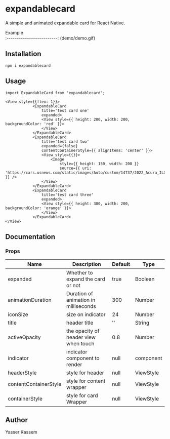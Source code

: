 # expandablecard

A simple and animated expandable card for React Native.


Example             
:-------------------------:
(demo/demo.gif)

## Installation

```
npm i expandablecard
```

## Usage

```
import ExpandableCard from 'expandablecard';
```

```
<View style={{flex: 1}}>
            <ExpandableCard
                title='test card one'
                expanded>
                <View style={{ height: 200, width: 200, backgroundColor: 'red' }}>
                </View>
            </ExpandableCard>
            <ExpandableCard
                title='test card two'
                expanded={false}
                contentContainerStyle={{ alignItems: 'center' }}>
                <View style={{}}>
                    <Image
                        style={{ height: 150, width: 200 }}
                        source={{ uri: 'https://cars.usnews.com/static/images/Auto/custom/14737/2022_Acura_ILX_1.jpg' }} />
                </View>
            </ExpandableCard>
            <ExpandableCard
                title='test card three'
                expanded>
                <View style={{ height: 300, width: 200, backgroundColor: 'orange' }}>
                </View>
            </ExpandableCard>
</View>
```

## Documentation

### Props
| Name                      | Description                              | Default     | Type    |
|---------------------------|------------------------------------------|-------------|---------|
| expanded                  | Whether to expand the card or not        | true        | Boolean |
| animationDuration         | Duration of animation in milliseconds    | 300         | Number  |
| iconSize                  | size on indicator                        | 24          | Number  |
| title                     | header title                             | ''          | String  |
| activeOpacity             | the opacity of header view when touch    | 0.8         | Number  |
| indicator                 | indicator component to render            | null        | component  |
| headerStyle               | style for header                         | null        | ViewStyle  |
| contentContainerStyle     | style for content wrapper                | null        | ViewStyle  |
| containerStyle            | style for card Wrapper                   | null        | ViewStyle |

## Author
Yasser Kassem

